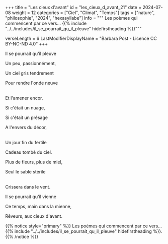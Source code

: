 +++
title = "Les cieux d'avant"
id = "les_cieux_d_avant_21"
date = 2024-07-08
weight = 12
categories = ["Ciel", "Climat", "Temps"]
tags = ["nature", "philosophie", "2024", "hexasyllabe"]
info = """
Les poèmes qui commencent par ce vers...
{{% include "../../includes/il_se_pourrait_qu_il_pleuve" hidefirstheading %}}"""

verseLength = 6
LastModifierDisplayName = "Barbara Post - Licence CC BY-NC-ND 4.0"
+++

Il se pourrait qu'il pleuve

Un peu, passionnément,

Un ciel gris tendrement

Pour rendre l'onde neuve

 \
Et l'amener encor.

Si c'était un nuage,

Si c'était un présage

A l'envers du décor,

 \
Un jour fin du fertile

Cadeau tombé du ciel.

Plus de fleurs, plus de miel,

Seul le sable stérile

 \
Crissera dans le vent.

Il se pourrait qu'il vienne

Ce temps, main dans la mienne,

Rêveurs, aux cieux d'avant.

{{% notice style="primary" %}}
Les poèmes qui commencent par ce vers...
{{% include "../../includes/il_se_pourrait_qu_il_pleuve" hidefirstheading %}}.
{{% /notice %}}
